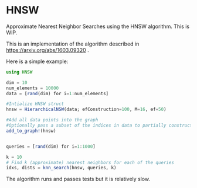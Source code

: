 # HNSW
Approximate Nearest Neighbor Searches using the HNSW algorithm.
This is WIP.

This is an implementation of the algorithm described in https://arxiv.org/abs/1603.09320 .

Here is a simple example:
```julia
using HNSW

dim = 10
num_elements = 10000
data = [rand(dim) for i=1:num_elements]

#Intialize HNSW struct
hnsw = HierarchicalNSW(data; efConstruction=100, M=16, ef=50)

#Add all data points into the graph
#Optionally pass a subset of the indices in data to partially construct the graph
add_to_graph!(hnsw)


queries = [rand(dim) for i=1:1000]

k = 10
# Find k (approximate) nearest neighbors for each of the queries
idxs, dists = knn_search(hnsw, queries, k)
```


The algorithm runs and passes tests but it is relatively slow.
